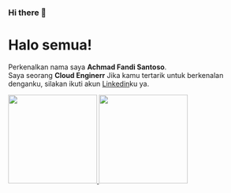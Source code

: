 ### Hi there 👋

# Halo semua! 
Perkenalkan nama saya **Achmad Fandi Santoso**.\
Saya seorang **Cloud Enginerr**
Jika kamu tertarik untuk berkenalan denganku, silakan ikuti akun [Linkedin](https://www.linkedin.com/in/achmadfandisantoso/)ku ya.
 
<p align="left">
<a href="https://github.com/achmadfandisantoso">
  <img height="180em" src="https://github-readme-stats-eight-theta.vercel.app/api?username=achmadfandisantoso&show_icons=true&theme=algolia&include_all_commits=true&count_private=true"/>
  <img height="180em" src="https://github-readme-stats-eight-theta.vercel.app/api/top-langs/?username=achmadfandisantoso&layout=compact&langs_count=8&theme=algolia"/>
</a>
</p>
